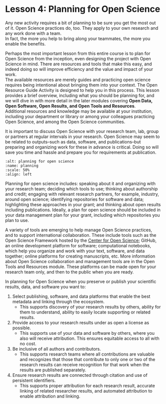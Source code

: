 # Lesson 4: Planning for Open Science 

Any new activity requires a bit of planning to be sure you get the most out of it. 
Open Science practices do, too. 
They apply to your own research and any work done with a team.  
In fact, the more you help to bring along your teammates, the more you enable the benefits.

Perhaps the most important lesson from this entire course is to plan for Open Science from the inception, even designing the project with Open Science in mind. 
There are resources and tools that make this easy, and indeed doing so will improve efficiency and the value and impact of your work.  
The available resources are merely guides and practicing open science requires being intentional about bringing them into your context. 
The Open Resource Guide Activity is designed to help you in this process. 
This lesson provides a brief overview, including what you should be planning for, and we will dive in with more detail in the later modules covering **Open Data, Open Software, Open Results, and Open Tools and Resources**.  
Additional resources and knowledge may be available at your institution, including your department or library or among your colleagues practicing Open Science, and among the Open Science communities.

It is important to discuss Open Science with your research team, lab, group or partners at regular intervals in your research. 
Open Science may seem to be related to outputs–such as data, software, and publications–but preparing and organizing work for these in advance is critical. 
Doing so will save you time and hassle and prepare you for requirements at publication.  


```{figure} ../assets/EthosOS_fig4_Planning.png
:alt: planning for open science
:name: planning
:scale: 50%
:align: left
```

Planning for open science includes: speaking about it and organizing with your research team; deciding which tools to use;  thinking about authorship and credit; engaging with relevant research partners, for example, industry, around open science; identifying repositories for software and data; highlighting these approaches in your grant; and thinking about open results including publications. 
Ideally, a plan for open science should be included in your data management plan for your grant, including which repositories you plan to use.

A variety of tools are emerging to help manage Open Science practices, and to support international collaboration. 
These include tools such as the Open Science Framework hosted by the [Center for Open Science](https://www.cos.io/); GitHub, an online development platform for software; computational  notebooks, which help you organize and work with your text, software, and data together; online platforms for creating manuscripts, etc. 
More information about Open Science collaboration and management tools are in the Open Tools and Resources module. 
These platforms can be made open for your research team only, and then to the public when you are ready. 

In planning for Open Science when you preserve or publish your scientific results, data, and software you want to:

1.	Select publishing, software, and data platforms that enable the best metadata and linking through the ecosystem.
    - This supports discovery of your research results by others, ability for them to understand, ability to easily locate supporting or related results.
2.	Provide access to your research results under as open a license as possible.
    - This supports use of your data and software by others, where you also will receive attribution.  This ensures equitable access to all with no cost. 
3.	Be inclusive of all authors and contributors.
    - This supports research teams where all contributions are valuable and recognizes that those that contribute to only one or two of the research results can receive recognition for that work when the results are published separately. 
4.	Ensure research results are connected through citation and use of persistent identifiers.
    - This supports proper attribution for each research result, accurate linking of related researcher results, and automated attribution  to enable attribution and linking.
